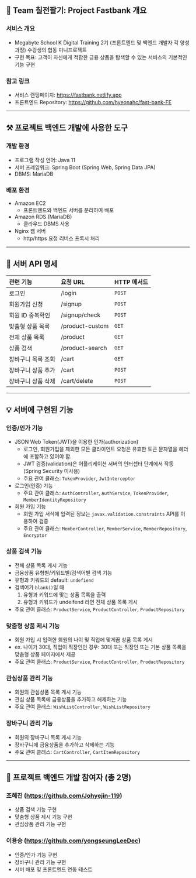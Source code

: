 ## :triangular_flag_on_post: Team 칠전팔기: Project Fastbank 개요

### 서비스 개요
- Megabyte School K Digital Training 2기 (프론트엔드 및 백엔드 개발자 각 양성과정) 수강생의 협동 미니프로젝트
- 구현 목표: 고객이 자신에게 적합한 금융 상품을 탐색할 수 있는 서비스의 기본적인 기능 구현

### 참고 링크
- 서비스 랜딩페이지: https://fastbank.netlify.app 
- 프론트엔드 Repository: https://github.com/hyeonahc/fast-bank-FE 


** **


## :hammer_and_pick: 프로젝트 백엔드 개발에 사용한 도구

### 개발 환경
- 프로그램 작성 언어: Java 11
- 서버 프레임워크: Spring Boot (Spring Web, Spring Data JPA)
- DBMS: MariaDB

### 배포 환경
- Amazon EC2
  - 프론트엔드와 백엔드 서버를 분리하여 배포
- Amazon RDS (MariaDB)
  - 클라우드 DBMS 사용
- Nginx 웹 서버
  - http/https 요청 리버스 프록시 처리


** **


## :speech_balloon: 서버 API 명세

| 관련 기능    | 요청 URL        | HTTP 메서드     | 
| :----------- | :------------ | :------------ | 
| 로그인 | /login | `POST` |         
| 회원가입 신청 | /signup | `POST` |          
| 회원 ID 중복확인 | /signup/check | `POST` |              
| 맞춤형 상품 목록 | /product-custom | `GET` |             
| 전체 상품 목록 | /product | `GET` |               
| 상품 검색 | /product-search | `GET` |                    
| 장바구니 목록 조회 | /cart | `GET` |             
| 장바구니 상품 추가 | /cart | `POST` |   
| 장바구니 상품 삭제 | /cart/delete | `POST` |            


** **


## :bulb: 서버에 구현된 기능

### 인증/인가 기능
- JSON Web Token(JWT)을 이용한 인가(authorization)
  - 로그인, 회원가입을 제외한 모든 클라이언트 요청은 유효한 토큰 문자열을 헤더에 포함하고 있어야 함.
  - JWT 검증(validation)은 어플리케이션 서버의 인터셉터 단계에서 작동 (Spring Security 미사용)
  - 주요 관여 클래스: `TokenProvider`, `JwtInterceptor`
- 로그인(인증) 기능
  - 주요 관여 클래스: `AuthController`, `AuthService`, `TokenProvider`, `MemberIdentityRepository`
- 회원 가입 기능
  - 회원 가입 서식에 입력된 정보는 `javax.validation.constraints` API를 이용하여 검증
  - 주요 관여 클래스: `MemberController`, `MemberService`, `MemberRepository`, `Encryptor`


### 상품 검색 기능
- 전체 상품 목록 게시 기능
- 금융상품 유형별/키워드별/검색어별 검색 기능
- 유형과 키워드의 default: `undefiend`
- 검색어가 `blank()`일 때
  1. 유형과 키워드에 맞는 상품 목록을 출력
  2. 유형과 키워드가 undeifend 라면 전체 상품 목록 게시
- 주요 관여 클래스: `ProductService`, `ProductController`, `ProductRepository`


### 맞춤형 상품 제시 기능
- 회원 가입 시 입력한 회원의 나이 및 직업에 맞게끔 상품 목록 게시
- ex. 나이가 30대, 직업이 직장인인 경우: 30대 또는 직장인 또는 기본 상품 목록을 맞춤형 상품 페이지에서 제공
- 주요 관여 클래스: `ProductService`, `ProductController`, `ProductRepository`


### 관심상품 관리 기능
- 회원의 관심상품 목록 게시 기능
- 관심 상품 목록에 금융상품을 추가하고 해제하는 기능
- 주요 관여 클래스: `WishListController`, `WishListRepository`


### 장바구니 관리 기능
- 회원의 장바구니 목록 게시 기능
- 장바구니에 금융상품을 추가하고 삭제하는 기능
- 주요 관여 클래스: `CartController`, `CartItemRepository`



** **


## :slightly_smiling_face: 프로젝트 백엔드 개발 참여자 (총 2명)

### 조혜진 (https://github.com/Johyejin-119)
  - 상품 검색 기능 구현
  - 맞춤형 상품 제시 기능 구현
  - 관심상품 관리 기능 구현
### 이용승 (https://github.com/yongseungLeeDec)
  - 인증/인가 기능 구현
  - 장바구니 관리 기능 구현
  - 서버 배포 및 프론트엔드 연동 테스트
